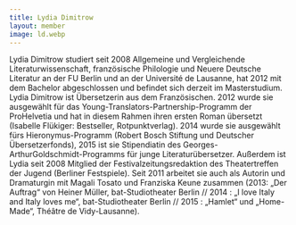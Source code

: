 ```yaml
---
title: Lydia Dimitrow
layout: member
image: ld.webp
---
```

Lydia Dimitrow studiert seit 2008 Allgemeine und Vergleichende Literaturwissenschaft, französische Philologie und Neuere Deutsche Literatur an der FU Berlin und an der Université de Lausanne, hat 2012 mit dem Bachelor abgeschlossen und befindet sich derzeit im Masterstudium.
Lydia Dimitrow ist Übersetzerin aus dem Französischen. 2012 wurde sie ausgewählt für das Young-Translators-Partnership-Programm der ProHelvetia und hat in diesem Rahmen ihren ersten Roman übersetzt (Isabelle Flükiger: Bestseller, Rotpunktverlag).
2014 wurde sie ausgewählt fürs Hieronymus-Programm (Robert Bosch Stiftung und Deutscher Übersetzerfonds), 2015 ist sie Stipendiatin des Georges-ArthurGoldschmidt-Programms für junge Literaturübersetzer.
Außerdem ist Lydia seit 2008 Mitglied der Festivalzeitungsredaktion des Theatertreffen der Jugend (Berliner Festspiele). Seit 2011 arbeitet sie auch als Autorin und Dramaturgin mit Magali Tosato und Franziska Keune zusammen (2013: „Der Auftrag“ von Heiner Müller, bat-Studiotheater Berlin // 2014 : „I love Italy and Italy loves me“, bat-Studiotheater Berlin // 2015 : „Hamlet“ und „Home-Made“, Théâtre de Vidy-Lausanne).
